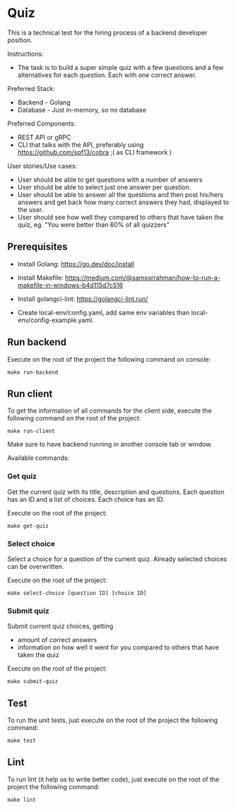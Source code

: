 ﻿# Quiz

 This is a technical test for the hiring process of a backend developer position.

Instructions:

- The task is to build a super simple quiz with a few questions and a few alternatives for each question. Each with one correct answer.

Preferred Stack:
- Backend - Golang
- Database - Just in-memory, so no database

Preferred Components:
- REST API or gRPC
- CLI that talks with the API, preferably using https://github.com/spf13/cobra ;( as CLI framework )

User stories/Use cases:
- User should be able to get questions with a number of answers
- User should be able to select just one answer per question.
- User should be able to answer all the questions and then post his/hers answers and get back how many correct answers they had, displayed to the user.
- User should see how well they compared to others that have taken the quiz, eg. "You were better than 60% of all quizzers"

 ## Prerequisites

 - Install Golang: https://go.dev/doc/install
 
 - Install Makefile: https://medium.com/@samsorrahman/how-to-run-a-makefile-in-windows-b4d115d7c516
 
 - Install golangci-lint: https://golangci-lint.run/

 - Create local-env/config.yaml, add same env variables than local-env/config-example.yaml.

 ## Run backend

 Execute on the root of the project the following command on console:

 ```
make run-backend
```

## Run client

To get the information of all commands for the client side, execute the following command on the root of the project:

```
make run-client
```

Make sure to have backend running in another console tab or window.

Available commands:

### Get quiz
Get the current quiz with its title, description and questions. Each question has an ID and a list of choices. Each choice has an ID.

Execute on the root of the project:

```
make get-quiz
```

### Select choice
Select a choice for a question of the current quiz. Already selected choices can be overwritten.

Execute on the root of the project:

```
make select-choice [question ID] [choice ID]
```

### Submit quiz
Submit current quiz choices, getting 
- amount of correct answers
- information on how well it went for you compared to others that have taken the quiz

Execute on the root of the project:

```
make submit-quiz
```

## Test

To run the unit tests, just execute on the root of the project the following command:

```
make test
```

## Lint

To run lint (it help us to write better code), just execute on the root of the project the following command:

```
make lint
```
